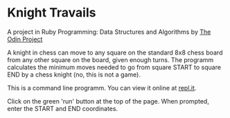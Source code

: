 # Knight Travails
A project in Ruby Programming: Data Structures and Algorithms by [The Odin Project](https://www.theodinproject.com/courses/ruby-programming/lessons/knights-travails)

A knight in chess can move to any square on the standard 8x8 chess board from any other square on the board, given enough turns.
The programm calculates the minimum moves needed to go from square START to square END by a chess knight (no, this is not a game).

This is a command line programm. You can view it online at [repl.it](https://repl.it/@Agathasta/knighttravails#README.md). 

Click on the green 'run' button at the top of the page. When prompted, enter the START and END coordinates.